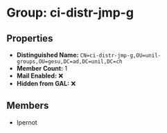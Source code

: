 # Group: ci-distr-jmp-g

## Properties

- **Distinguished Name:** `CN=ci-distr-jmp-g,OU=unil-groups,OU=gesu,DC=ad,DC=unil,DC=ch`
- **Member Count:** 1
- **Mail Enabled:** ❌
- **Hidden from GAL:** ❌

## Members

- lpernot
